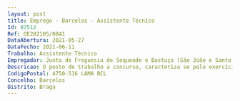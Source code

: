```yaml
--- 
layout: post
title: Emprego - Barcelos - Assistente Técnico
Id: 87512
Ref: OE202105/0841
DataAbertura: 2021-05-27
DataFecho: 2021-06-11
Trabalho: Assistente Técnico
Empregador: Junta de Freguesia de Sequeade e Bastuço (São João e Santo Estevão)
Descricao: O posto de trabalho a concurso, caracteriza se pelo exercício de funções, descritas no Mapa de Pessoal para o ano de 2021, da União das Freguesias de Sequeade e Bastuço (são João e Santo Estêvão), na carreira e categoria de Assistente Técnico (Administrativo), nomeadamente, Funções de natureza executiva, de aplicação de métodos e processos, com grau de complexidade 2, designadamente exercer atividades administrativas adstritas à Junta de Freguesia e ao Espaço Cidadão  elaborar ofícios e informações  atender o público  elaborar e manter atualizado o inventário  elaborar mapas de execução financeira  exercer as demais funções que lhe sejam atribuídas por lei ou por despacho superior.
CodigoPostal: 4750-516 LAMA BCL
Concelho: Barcelos
Distrito: Braga
--- 
```

